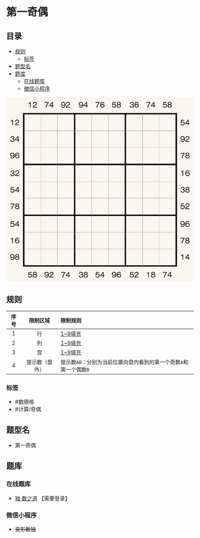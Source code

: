 # 第一奇偶
<!-- START doctoc generated TOC please keep comment here to allow auto update -->
<!-- DON'T EDIT THIS SECTION, INSTEAD RE-RUN doctoc TO UPDATE -->
## 目录

- [规则](#%E8%A7%84%E5%88%99)
  - [标签](#%E6%A0%87%E7%AD%BE)
- [题型名](#%E9%A2%98%E5%9E%8B%E5%90%8D)
- [题库](#%E9%A2%98%E5%BA%93)
  - [在线题库](#%E5%9C%A8%E7%BA%BF%E9%A2%98%E5%BA%93)
  - [微信小程序](#%E5%BE%AE%E4%BF%A1%E5%B0%8F%E7%A8%8B%E5%BA%8F)

<!-- END doctoc generated TOC please keep comment here to allow auto update -->

![题](../../../../images/sudoku/第一奇偶.png)

## 规则

| 序号  |  限制区域   | 限制规则                                   |
|:---:|:-------:|:---------------------------------------|
|  1  |    行    | [1~9填充]                                |
|  2  |    列    | [1~9填充]                                |
|  3  |    宫    | [1~9填充]                                |
|  4  | 提示数（盘外） | 提示数`AB`：分别为当前位置向盘内看到的第一个奇数`A`和第一个偶数`B` |

### 标签

- #数限格
- #计算/奇偶

## 题型名

- 第一奇偶

## 题库

### 在线题库

- [独·数之道](http://www.sudokufans.org.cn/lx/game.index.php?type=oe) 【需要登录】

### 微信小程序

- ~~变形数独~~

[1~9填充]: ../../../../rules.md#1to9填充
